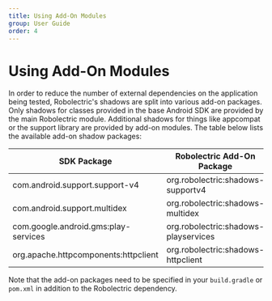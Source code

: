 ```yaml
---
title: Using Add-On Modules
group: User Guide
order: 4
---
```


# Using Add-On Modules

In order to reduce the number of external dependencies on the application being tested, Robolectric's shadows are split into various add-on packages. Only shadows for classes provided in the base Android SDK are provided by the main Robolectric module. Additional shadows for things like appcompat or the support library are provided by add-on modules. The table below lists the available add-on shadow packages:

| SDK Package                          | Robolectric Add-On Package            |
|--------------------------------------|---------------------------------------|
| com.android.support.support-v4       | org.robolectric:shadows-supportv4    |
| com.android.support.multidex         | org.robolectric:shadows-multidex      |
| com.google.android.gms:play-services | org.robolectric:shadows-playservices |
| org.apache.httpcomponents:httpclient | org.robolectric:shadows-httpclient    |

Note that the add-on packages need to be specified in your `build.gradle` or `pom.xml` in addition to the Robolectric dependency.
